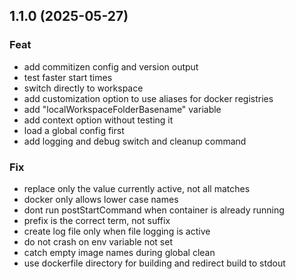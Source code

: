 ## 1.1.0 (2025-05-27)

### Feat

- add commitizen config and version output
- test faster start times
- switch directly to workspace
- add customization option to use aliases for docker registries
- add "localWorkspaceFolderBasename" variable
- add context option without testing it
- load a global config first
- add logging and debug switch and cleanup command

### Fix

- replace only the value currently active, not all matches
- docker only allows lower case names
- dont run postStartCommand when container is already running
- prefix is the correct term, not suffix
- create log file only when file logging is active
- do not crash on env variable not set
- catch empty image names during global clean
- use dockerfile directory for building and redirect build to stdout
